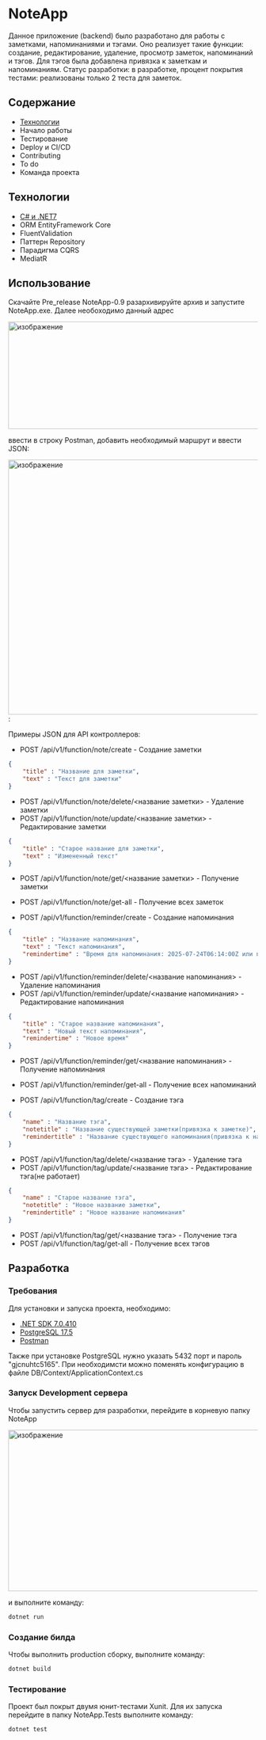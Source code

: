 # NoteApp

Данное приложение (backend) было разработано для работы с заметками, напоминаниями и тэгами. Оно реализует такие функции: создание, редактирование, удаление, просмотр заметок, напоминаний и тэгов. Для тэгов была добавлена привязка к заметкам и напоминаниям. Статус разработки: в разработке, процент покрытия тестами: реализованы только 2 теста для заметок.

## Содержание

- [Технологии](#технологии)
- Начало работы
- Тестирование
- Deploy и CI/CD
- Contributing
- To do
- Команда проекта

## Технологии

- [C# и .NET7](https://dotnet.microsoft.com/ru-ru/download/dotnet/7.0)
- ORM EntityFramework Core
- FluentValidation
- Паттерн Repository
- Парадигма CQRS
- MediatR

## Использование

Скачайте Pre_release NoteApp-0.9 разархивируйте архив и запустите NoteApp.exe. Далее необоходимо данный адрес

<img width="594" height="217" alt="изображение" src="https://github.com/user-attachments/assets/67d010bd-12c1-4161-b780-6b5a887c2fba" /> 

ввести в строку Postman, добавить необходимый маршрут и ввести JSON:

<img width="933" height="515" alt="изображение" src="https://github.com/user-attachments/assets/7133369c-1811-4713-81ab-a16c1f0ae3d5" />:

Примеры JSON для API контроллеров:

- POST /api/v1/function/note/create - Создание заметки
```json
{  
    "title" : "Название для заметки",
    "text" : "Текст для заметки"
}
```
- POST /api/v1/function/note/delete/<название заметки> - Удаление заметки
- POST /api/v1/function/note/update/<название заметки> - Редактирование заметки
```json
{  
    "title" : "Старое название для заметки",
    "text" : "Измененный текст"
}
```
- POST /api/v1/function/note/get/<название заметки> - Получение заметки
- POST /api/v1/function/note/get-all - Получение всех заметок
    
- POST /api/v1/function/reminder/create - Создание напоминания
```json
{  
    "title" : "Название напоминания",
    "text" : "Текст напоминания",
    "remindertime" : "Время для напоминания: 2025-07-24T06:14:00Z или null"
} 
```
- POST /api/v1/function/reminder/delete/<название напоминания> - Удаление напоминания
- POST /api/v1/function/reminder/update/<название напоминания> - Редактирование напоминания
```json
{  
    "title" : "Старое название напоминания",
    "text" : "Новый текст напоминания",
    "remindertime" : "Новое время"
}
```
- POST /api/v1/function/reminder/get/<название напоминания> - Получение напоминания
- POST /api/v1/function/reminder/get-all - Получение всех напоминаний

- POST /api/v1/function/tag/create - Создание тэга
```json
{  
    "name" : "Название тэга",
    "notetitle" : "Название существующей заметки(привязка к заметке)",
    "remindertitle" : "Название существующего напоминания(привязка к напоминанию)"
}
```
- POST /api/v1/function/tag/delete/<название тэга> - Удаление тэга
- POST /api/v1/function/tag/update/<название тэга> - Редактирование тэга(не работает)
```json
{  
    "name" : "Старое название тэга",
    "notetitle" : "Новое название заметки",
    "remindertitle" : "Новое название напоминания"
}
```
- POST /api/v1/function/tag/get/<название тэга> - Получение тэга
- POST /api/v1/function/tag/get-all - Получение всех тэгов

## Разработка

### Требования

Для установки и запуска проекта, необходимо: 
- [.NET SDK 7.0.410](https://dotnet.microsoft.com/ru-ru/download/dotnet/7.0)
- [PostgreSQL 17.5](https://www.enterprisedb.com/downloads/postgres-postgresql-downloads)
- [Postman](https://www.postman.com/downloads/)

Также при установке PostgreSQL нужно указать 5432 порт и пароль "gjcnuhtc5165". При необходимсти можно поменять конфигурацию в файле DB/Context/ApplicationContext.cs

### Запуск Development сервера

Чтобы запустить сервер для разработки, перейдите в корневую папку NoteApp

<img width="627" height="326" alt="изображение" src="https://github.com/user-attachments/assets/180945bf-25ba-4da3-b045-8dd89f87d6e0" />

и выполните команду:
```cmd
dotnet run
```

### Создание билда

Чтобы выполнить production сборку, выполните команду:
```cmd
dotnet build
```

### Тестирование

Проект был покрыт двумя юнит-тестами Xunit. Для их запуска перейдите в папку NoteApp.Tests выполните команду:
```cmd
dotnet test
```

